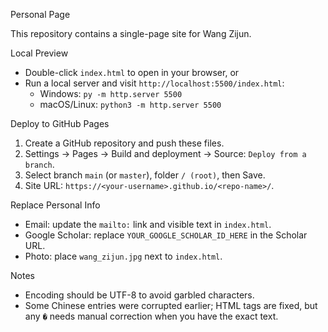 Personal Page

This repository contains a single-page site for Wang Zijun.

Local Preview
- Double-click `index.html` to open in your browser, or
- Run a local server and visit `http://localhost:5500/index.html`:
  - Windows: `py -m http.server 5500`
  - macOS/Linux: `python3 -m http.server 5500`

Deploy to GitHub Pages
1. Create a GitHub repository and push these files.
2. Settings → Pages → Build and deployment → Source: `Deploy from a branch`.
3. Select branch `main` (or `master`), folder `/ (root)`, then Save.
4. Site URL: `https://<your-username>.github.io/<repo-name>/`.

Replace Personal Info
- Email: update the `mailto:` link and visible text in `index.html`.
- Google Scholar: replace `YOUR_GOOGLE_SCHOLAR_ID_HERE` in the Scholar URL.
- Photo: place `wang_zijun.jpg` next to `index.html`.

Notes
- Encoding should be UTF-8 to avoid garbled characters.
- Some Chinese entries were corrupted earlier; HTML tags are fixed, but any `�` needs manual correction when you have the exact text.

